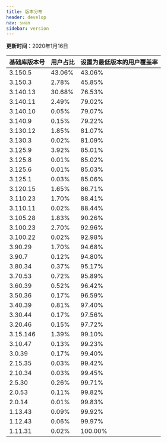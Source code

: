 ```yaml
---
title: 版本分布
header: develop
nav: swan
sidebar: version
---
```

**更新时间**：2020年1月16日


 
|基础库版本号|用户占比|设置为最低版本的用户覆盖率|
|---|---|---|
|3.150.5|43.06%|43.06%|
|3.150.3|2.78%|45.85%|
|3.140.13|30.68%|76.53%|
|3.140.11|2.49%|79.02%|
|3.140.10|0.05%|79.07%|
|3.140.9|0.15%|79.22%|
|3.130.12|1.85%|81.07%|
|3.130.3|0.02%|81.09%|
|3.125.9|3.92%|85.01%|
|3.125.8|0.01%|85.02%|
|3.125.6|0.01%|85.03%|
|3.125.1|0.03%|85.06%|
|3.120.15|1.65%|86.71%|
|3.110.23|1.70%|88.41%|
|3.110.11|0.02%|88.44%|
|3.105.28|1.83%|90.26%|
|3.100.23|2.70%|92.96%|
|3.100.22|0.02%|92.98%|
|3.90.29|1.70%|94.68%|
|3.90.7|0.12%|94.80%|
|3.80.34|0.37%|95.17%|
|3.70.53|0.72%|95.89%|
|3.60.39|0.52%|96.42%|
|3.50.36|0.17%|96.59%|
|3.40.39|0.81%|97.40%|
|3.30.44|0.17%|97.56%|
|3.20.46|0.15%|97.72%|
|3.15.146|1.39%|99.10%|
|3.10.47|0.13%|99.23%|
|3.0.39|0.17%|99.40%|
|2.15.35|0.03%|99.42%|
|2.10.34|0.03%|99.45%|
|2.5.30|0.26%|99.71%|
|2.0.53|0.11%|99.82%|
|2.0.14|0.01%|99.83%|
|1.13.43|0.09%|99.92%|
|1.12.43|0.06%|99.97%|
|1.11.31|0.02%|100.00%|